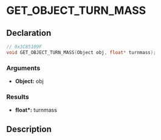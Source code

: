 # GET_OBJECT_TURN_MASS

## Declaration
```cpp
// 0x3C85109F
void GET_OBJECT_TURN_MASS(Object obj, float* turnmass);
```

### Arguments
- **Object:** obj

### Results
- **float\*:** turnmass

## Description
